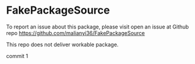 # FakePackageSource
To report an issue about this package, please visit open an issue at Github repo https://github.com/malianyi36/FakePackageSource

This repo does not deliver workable package.

commit 1
